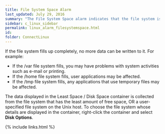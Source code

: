 ```yaml
---
title: File System Space Alarm
last_updated: July 29, 2016
summary: "The File System Space alarm indicates that the file system is full or filling up."
sidebar: c_linux_sidebar
permalink: linux_alarm_filesystemspace.html
id:
folder: ConnectLinux
---
```


If the file system fills up completely, no more data can be written to it. For example:

* If the /var file system fills, you may have problems with system activities such as e-mail or printing.
* If the /home file system fills, user applications may be affected.
* If the /tmp file system fills, any applications that use temporary files may be affected.


The data displayed in the Least Space / Disk Space container is collected from the file system that has the least amount of free space, OR a user-specified file system on the Unix host. To choose the file system whose details are displayed in the container, right-click the container and select **Disk Options**.


{% include links.html %}
